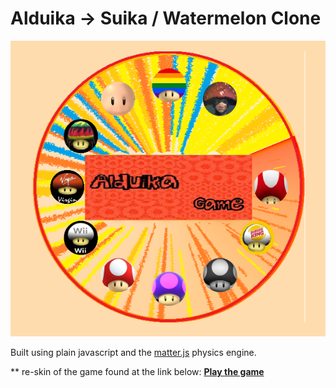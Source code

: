 # Alduika -> Suika / Watermelon Clone

![](./screenshot.png)

Built using plain javascript and the [matter.js](https://github.com/liabru/matter-js) physics engine.

** re-skin of the game found at the link below:
**[Play the game](https://tombofry.github.io/suika-game/)**
